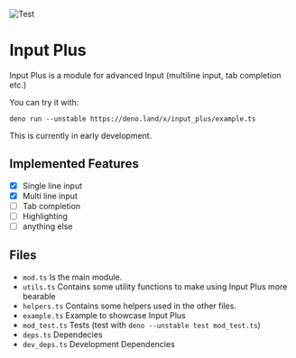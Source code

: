 ![Test](https://github.com/ModProg/input_plus/workflows/Deno/badge.svg)

# Input Plus

Input Plus is a module for advanced Input (multiline input, tab completion etc.)

You can try it with:

```
deno run --unstable https://deno.land/x/input_plus/example.ts
```

This is currently in early development.

## Implemented Features

- [x] Single line input
- [x] Multi line input
- [ ] Tab completion
- [ ] Highlighting
- [ ] anything else

## Files

- `mod.ts` Is the main module.
- `utils.ts` Contains some utility functions to make using Input Plus more bearable
- `helpers.ts` Contains some helpers used in the other files.
- `example.ts` Example to showcase Input Plus
- `mod_test.ts` Tests (test with `deno --unstable test mod_test.ts`)
- `deps.ts` Dependecies
- `dev_deps.ts` Development Dependencies
